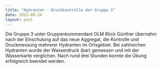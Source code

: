 ```yaml
---
title: "Hydranten - Druckkontrolle der Gruppe 3"
date: 2012-08-24
layout: post
---
```


Die Gruppe 3 unter Gruppenkommandant OLM Röck Günther übernahm nach der Einschulung auf das neue Aggregat, die Kontrolle und Druckmessung mehrerer Hydranten im Ortsgebiet. Bei zahlreichen Hydranten wurde der Wasserdruck (bar) gemessen und mit der Wasserkarte verglichen. Nach rund drei Stunden konnte die Übung erfolgreich beendet werden.